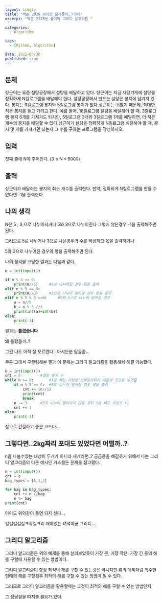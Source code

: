 ```yaml
---
layout: single
title: "백준 2839 파이썬 문제풀이,그리디"
excerpt: "백준 2775번 풀이와 그리디 알고리즘 "

categories:
  - Algorithm

tags:
  - [Python, Algorithm]

date: 2022-05-30
published: true
---
```


## 문제

상근이는 요즘 설탕공장에서 설탕을 배달하고 있다. 상근이는 지금 사탕가게에 설탕을 정확하게 N킬로그램을 배달해야 한다. 설탕공장에서 만드는 설탕은 봉지에 담겨져 있다. 봉지는 3킬로그램 봉지와 5킬로그램 봉지가 있다.상근이는 귀찮기 때문에, 최대한 적은 봉지를 들고 가려고 한다. 예를 들어, 18킬로그램 설탕을 배달해야 할 때, 3킬로그램 봉지 6개를 가져가도 되지만, 5킬로그램 3개와 3킬로그램 1개를 배달하면, 더 적은 개수의 봉지를 배달할 수 있다.상근이가 설탕을 정확하게 N킬로그램 배달해야 할 때, 봉지 몇 개를 가져가면 되는지 그 수를 구하는 프로그램을 작성하시오.

## 입력

첫째 줄에 N이 주어진다. (3 ≤ N ≤ 5000)

## 출력

상근이가 배달하는 봉지의 최소 개수를 출력한다. 만약, 정확하게 N킬로그램을 만들 수 없다면 -1을 출력한다.

## 나의 생각

N은 5 , 3 으로 나누어지거나 5와 3으로 나누어진다 그렇지 않은경우 -1을 출력해주면 된다.

그러므로 5로 나뉘거나 3으로 나뉜경우의 수를 작성하고 몫을 출력하거나

5와 3으로 나누어진 경우의 몫을 출력해주면 된다.

나의 생각을 코딩한 결과는 다음과 같다.

```python
n = int(input())

if n % 5 == 0:
    print(n//5)     #5로 나누어질 경우 몫을 출력
elif n % 3 == 0:
    print(n//3)     #3으로 나누어 떨어질 경우 몫을 출력
elif n % 5 % 3 ==0:     #5와 3으로 나누어 떨어질 경우
    a = n//5
    b = n % 5 //3
    print(int(a)+int(b))
else:
    print(-1)

```

결과는 <span style="color.red">**틀렸습니다**</span>

왜 틀렸을까..?

그건 나도 아직 잘 모르겠다.. 아시는분 답글좀...

무튼 그래서 구글링해본 결과 이 문제는 그리디 알고리즘을 활용해서 해결 가능했다.

```python
n = int(input())
cnt = 0         #설탕 봉지 수
while n >= 0:       #3을 빼는 과정을 반복할것이기 때문에 조건을 넣어줌
    if n % 5 == 0:  #5로 나누어 떨어질 경우 몫을 출력
        cnt += (n//5)
        print(cnt)
        break
    n -= 3      #5로 나누어 떨어지지 않을 경우 3을 빼고 카운트 +1
    cnt += 1
else:
    print(-1)
```

참으로 간결하고 좋은 코드다...

## 그렇다면..2kg짜리 포대도 있었다면 어떨까..?

n을 나눌수있는 대상이 두개가 아니라 세개라면..?
궁금증을 해결하기 위해서 나는 그리디 알고리즘의 다른 예시인 거스름돈 문제를 참고했다.

```python
n = int(input())
cnt = o
bag_types = [5,3,2]

for bag in bag_types:
    cnt += n //bag
    n %= bag
print(cnt)
```

아마도 위와같이 풀면 되지 싶다...

킬킬킬킬킬ㅋ맄킬ㅋ리
재미있는 녀석이군 그리디....

## 그리디 알고리즘

그리디 알고리즘은 위의 예제를 통해 살펴보았듯이
가장 큰, 가장 작은, 가장 긴 등의 해를 구할때 사용할 수 있는 방법이다.

그리디 알고리즘이 항상 최적의 해를 구할 수 있는것은 아니지만 위의 예제처럼
특수한 형태의 해를 구할경우 최적의 해를 구할 수 있는 방법이 될 수 있다.

그러므로 그리디 알고리즘을 활용할때는 그것이 최적의 해를 구할 수 있는 방법인지

그 정당성을 따져볼 필요가 있다.
